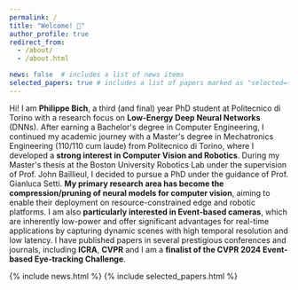 ```yaml
---
permalink: /
title: "Welcome! 🚀"
author_profile: true
redirect_from: 
  - /about/
  - /about.html

news: false  # includes a list of news items
selected_papers: true # includes a list of papers marked as "selected={true}"
---
```


Hi! I am **Philippe Bich**, a third (and final) year PhD student at Politecnico di Torino with a research focus on **Low-Energy Deep Neural Networks** (DNNs). After earning a Bachelor's degree in Computer Engineering, I continued my academic journey with a Master's degree in Mechatronics Engineering (110/110 cum laude) from Politecnico di Torino, where I developed a **strong interest in Computer Vision and Robotics**. During my Master's thesis at the Boston University Robotics Lab under the supervision of Prof. John Baillieul, I decided to pursue a PhD under the guidance of Prof. Gianluca Setti. **My primary research area has become the compression/pruning of neural models for computer vision**, aiming to enable their deployment on resource-constrained edge and robotic platforms. I am also **particularly interested in Event-based cameras**, which are inherently low-power and offer significant advantages for real-time applications by capturing dynamic scenes with high temporal resolution and low latency. I have published papers in several prestigious conferences and journals, including **ICRA**, **CVPR** and I am a **finalist of the CVPR 2024 Event-based Eye-tracking Challenge**.

{% include news.html %}
{% include selected_papers.html %}
